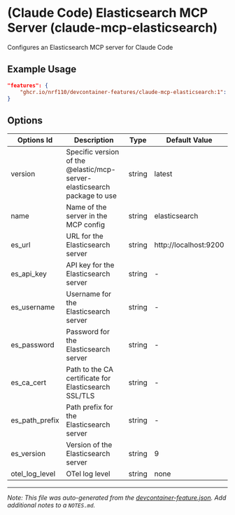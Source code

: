 
# (Claude Code) Elasticsearch MCP Server (claude-mcp-elasticsearch)

Configures an Elasticsearch MCP server for Claude Code

## Example Usage

```json
"features": {
    "ghcr.io/nrf110/devcontainer-features/claude-mcp-elasticsearch:1": {}
}
```

## Options

| Options Id | Description | Type | Default Value |
|-----|-----|-----|-----|
| version | Specific version of the @elastic/mcp-server-elasticsearch package to use | string | latest |
| name | Name of the server in the MCP config | string | elasticsearch |
| es_url | URL for the Elasticsearch server | string | http://localhost:9200 |
| es_api_key | API key for the Elasticsearch server | string | - |
| es_username | Username for the Elasticsearch server | string | - |
| es_password | Password for the Elasticsearch server | string | - |
| es_ca_cert | Path to the CA certificate for Elasticsearch SSL/TLS | string | - |
| es_path_prefix | Path prefix for the Elasticsearch server | string | - |
| es_version | Version of the Elasticsearch server | string | 9 |
| otel_log_level | OTel log level | string | none |



---

_Note: This file was auto-generated from the [devcontainer-feature.json](https://github.com/nrf110/devcontainer-features/blob/main/src/claude-mcp-elasticsearch/devcontainer-feature.json).  Add additional notes to a `NOTES.md`._
